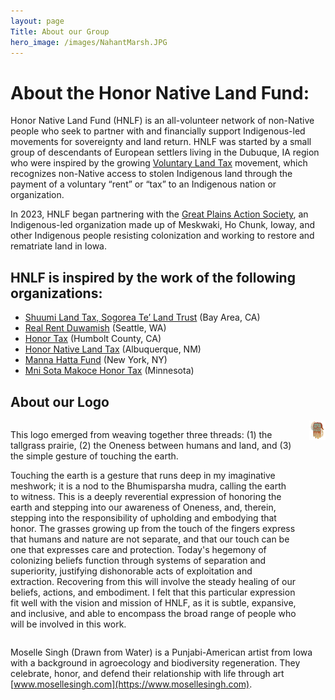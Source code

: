```yaml
---
layout: page
Title: About our Group
hero_image: /images/NahantMarsh.JPG
---
```


# About the Honor Native Land Fund: 

Honor Native Land Fund (HNLF) is an all-volunteer network of non-Native people who seek to partner with and financially support Indigenous-led movements for sovereignty and land return. HNLF was started by a small group of descendants of European settlers living in the Dubuque, IA region who were inspired by the growing [Voluntary Land Tax][1] movement, which recognizes non-Native access to stolen Indigenous land through the payment of a voluntary “rent” or “tax” to an Indigenous nation or organization. 

In 2023, HNLF began partnering with the [Great Plains Action Society][2], an Indigenous-led organization made up of Meskwaki, Ho Chunk, Ioway, and other Indigenous people resisting colonization and working to restore and rematriate land in Iowa. 

## HNLF is inspired by the work of the following organizations:

- [Shuumi Land Tax, Sogorea Te’ Land Trust](https://sogoreate-landtrust.org/shuumi-land-tax/) (Bay Area, CA)
- [Real Rent Duwamish](https://www.realrentduwamish.org/) (Seattle, WA)
- [Honor Tax](http://www.honortax.org/) (Humbolt County, CA)
- [Honor Native Land Tax](https://www.honornativelandtax.org/) (Albuquerque, NM)
- [Manna Hatta Fund](https://mannahattafund.org/) (New York, NY)
- [Mni Sota Makoce Honor Tax](https://www.mnhonortax.org/) (Minnesota)

## About our Logo

<div class="columns is-vcentered">
  <div class="column">
    <p>This logo emerged from weaving together three threads: (1) the tallgrass prairie, (2) the Oneness between humans and land, and (3) the simple gesture of touching the earth.</p>
    <p>
Touching the earth is a gesture that runs deep in my imaginative meshwork; it is a nod to the Bhumisparsha mudra, calling the earth to witness. This is a deeply reverential expression of honoring the earth and stepping into our awareness of Oneness, and, therein, stepping into the responsibility of upholding and embodying that honor. The grasses growing up from the touch of the fingers express that humans and nature are not separate, and that our touch can be one that expresses care and protection. Today's hegemony of colonizing beliefs function through systems of separation and superiority, justifying dishonorable acts of exploitation and extraction. Recovering from this will involve the steady healing of our beliefs, actions, and embodiment. I felt that this particular expression fit well with the vision and mission of HNLF, as it is subtle, expansive, and inclusive, and able to encompass the broad range of people who will be involved in this work. </p>
  </div>
  <div class="column">
    <img src="/images/HNLF Logo Small.png">
    
  </div>  
</div>

Moselle Singh (Drawn from Water) is a Punjabi-American artist from Iowa with a background in agroecology and biodiversity regeneration. They celebrate, honor, and defend their relationship with life through art [www.mosellesingh.com](https://www.mosellesingh.com).

[1]: https://nativegov.org/news/voluntary-land-taxes/
[2]: https://www.greatplainsaction.org/

